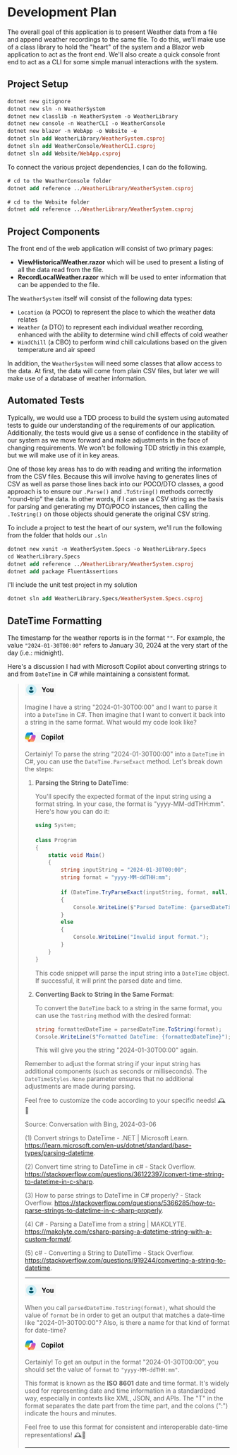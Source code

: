 # Development Plan

The overall goal of this application is to present Weather data from a file and append weather recordings to the same file. To do this, we'll make use of a class library to hold the "heart" of the system and a Blazor web application to act as the front end. We'll also create a quick console front end to act as a CLI for some simple manual interactions with the system.

## Project Setup

```ps
dotnet new gitignore
dotnet new sln -n WeatherSystem
dotnet new classlib -n WeatherSystem -o WeatherLibrary
dotnet new console -n WeatherCLI -o WeatherConsole
dotnet new blazor -n WebApp -o Website -e
dotnet sln add WeatherLibrary/WeatherSystem.csproj
dotnet sln add WeatherConsole/WeatherCLI.csproj
dotnet sln add Website/WebApp.csproj
```

To connect the various project dependencies, I can do the following.

```ps
# cd to the WeatherConsole folder
dotnet add reference ../WeatherLibrary/WeatherSystem.csproj
```

```ps
# cd to the Website folder
dotnet add reference ../WeatherLibrary/WeatherSystem.csproj
```

## Project Components

The front end of the web application will consist of two primary pages:

- **ViewHistoricalWeather.razor** which will be used to present a listing of all the data read from the file.
- **RecordLocalWeather.razor** which will be used to enter information that can be appended to the file.

The `WeatherSystem` itself will consist of the following data types:

- `Location` (a POCO) to represent the place to which the weather data relates
- `Weather` (a DTO) to represent each individual weather recording, enhanced with the ability to determine wind chill effects of cold weather
- `WindChill` (a CBO) to perform wind chill calculations based on the given temperature and air speed

In addition, the `WeatherSystem` will need some classes that allow access to the data. At first, the data will come from plain CSV files, but later we will make use of a database of weather information.

## Automated Tests

Typically, we would use a TDD process to build the system using automated tests to guide our understanding of the requirements of our application. Additionally, the tests would give us a sense of confidence in the stability of our system as we move forward and make adjustments in the face of changing requirements. We won't be following TDD strictly in this example, but we will make use of it in key areas.

One of those key areas has to do with reading and writing the information from the CSV files. Because this will involve having to generates lines of CSV as well as parse those lines back into our POCO/DTO classes, a good approach is to ensure our `.Parse()` and `.ToString()` methods correctly "round-trip" the data. In other words, if I can use a CSV string as the basis for parsing and generating my DTO/POCO instances, then calling the `.ToString()` on those objects should generate the original CSV string.

To include a project to test the heart of our system, we'll run the following from the folder that holds our `.sln`

```ps
dotnet new xunit -n WeatherSystem.Specs -o WeatherLibrary.Specs
cd WeatherLibrary.Specs
dotnet add reference ../WeatherLibrary/WeatherSystem.csproj
dotnet add package FluentAssertions
```

I'll include the unit test project in my solution

```ps
dotnet sln add WeatherLibrary.Specs/WeatherSystem.Specs.csproj
```

## DateTime Formatting

The timestamp for the weather reports is in the format `""`. For example, the value `"2024-01-30T00:00"` refers to January 30, 2024 at the very start of the day (i.e.: midnight).

Here's a discussion I had with Microsoft Copilot about converting strings to and from `DateTime` in C# while maintaining a consistent format.



> ![Me](./Images/Copilot-Me.png)
> 
> Imagine I have a string "2024-01-30T00:00" and I want to parse it into a `DateTime` in C#. Then imagine that I want to convert it back into a string in the same format. What would my code look like?
> 
> ![AI](./Images/Copilot-AI.png)
>
> Certainly! To parse the string "2024-01-30T00:00" into a `DateTime` in C#, you can use the `DateTime.ParseExact` method. Let's break down the steps:
> 
> 1. **Parsing the String to DateTime**:
> 
>    You'll specify the expected format of the input string using a format string. In your case, the format is "yyyy-MM-ddTHH:mm". Here's how you can do it:
> 
>     ```csharp
>     using System;
> 
>     class Program
>     {
>         static void Main()
>         {
>             string inputString = "2024-01-30T00:00";
>             string format = "yyyy-MM-ddTHH:mm";
> 
>             if (DateTime.TryParseExact(inputString, format, null, DateTimeStyles.None, out DateTime parsedDateTime))
>             {
>                 Console.WriteLine($"Parsed DateTime: {parsedDateTime}");
>             }
>             else
>             {
>                 Console.WriteLine("Invalid input format.");
>             }
>         }
>     }
>     ```
> 
>    This code snippet will parse the input string into a `DateTime` object. If successful, it will print the parsed date and time.
> 
> 2. **Converting Back to String in the Same Format**:
> 
>    To convert the `DateTime` back to a string in the same format, you can use the `ToString` method with the desired format:
> 
>     ```csharp
>     string formattedDateTime = parsedDateTime.ToString(format);
>     Console.WriteLine($"Formatted DateTime: {formattedDateTime}");
>     ```
> 
>    This will give you the string "2024-01-30T00:00" again.
> 
> Remember to adjust the format string if your input string has additional components (such as seconds or milliseconds). The `DateTimeStyles.None` parameter ensures that no additional adjustments are made during parsing.
> 
> Feel free to customize the code according to your specific needs! 🕰️📅
> 
> Source: Conversation with Bing, 2024-03-06
> 
> (1) Convert strings to DateTime - .NET | Microsoft Learn. https://learn.microsoft.com/en-us/dotnet/standard/base-types/parsing-datetime.
> 
> (2) Convert time string to DateTime in c# - Stack Overflow. https://stackoverflow.com/questions/36122397/convert-time-string-to-datetime-in-c-sharp.
> 
> (3) How to parse strings to DateTime in C# properly? - Stack Overflow. https://stackoverflow.com/questions/5366285/how-to-parse-strings-to-datetime-in-c-sharp-properly.
> 
> (4) C# - Parsing a DateTime from a string | MAKOLYTE. https://makolyte.com/csharp-parsing-a-datetime-string-with-a-custom-format/.
> 
> (5) c# - Converting a String to DateTime - Stack Overflow. https://stackoverflow.com/questions/919244/converting-a-string-to-datetime.
> 
> ----
> 
> ![Me](./Images/Copilot-Me.png)
> 
> When you call `parsedDateTime.ToString(format)`, what should the value of `format` be in order to get an output that matches a date-time like "2024-01-30T00:00"? Also, is there a name for that kind of format for date-time?
> 
> ![AI](./Images/Copilot-AI.png)
>
> Certainly! To get an output in the format "2024-01-30T00:00", you should set the value of `format` to `"yyyy-MM-ddTHH:mm"`.
> 
> This format is known as the **ISO 8601** date and time format. It's widely used for representing date and time information in a standardized way, especially in contexts like XML, JSON, and APIs. The "T" in the format separates the date part from the time part, and the colons (":") indicate the hours and minutes.
> 
> Feel free to use this format for consistent and interoperable date-time representations! 🕰️📅
> 
> ----

